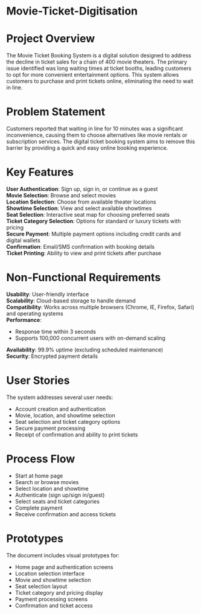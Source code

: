 # Movie-Ticket-Digitisation
# Project Overview 
The Movie Ticket Booking System is a digital solution designed to address the decline in ticket sales for a chain of 400 movie theaters. The primary issue identified was long waiting times at ticket booths, leading customers to opt for more convenient entertainment options. This system allows customers to purchase and print tickets online, eliminating the need to wait in line. 

# Problem Statement
Customers reported that waiting in line for 10 minutes was a significant inconvenience, causing them to choose alternatives like movie rentals or subscription services. The digital ticket booking system aims to remove this barrier by providing a quick and easy online booking experience.

# Key Features
**User Authentication**: Sign up, sign in, or continue as a guest  
**Movie Selection**: Browse and select movies  
**Location Selection**: Choose from available theater locations  
**Showtime Selection**: View and select available showtimes  
**Seat Selection**: Interactive seat map for choosing preferred seats  
**Ticket Category Selection**: Options for standard or luxury tickets with pricing  
**Secure Payment**: Multiple payment options including credit cards and digital wallets  
**Confirmation**: Email/SMS confirmation with booking details  
**Ticket Printing**: Ability to view and print tickets after purchase  

# Non-Functional Requirements
**Usability**: User-friendly interface  
**Scalability**: Cloud-based storage to handle demand  
**Compatibility**: Works across multiple browsers (Chrome, IE, Firefox, Safari) and operating systems  
**Performance**:  
- Response time within 3 seconds  
- Supports 100,000 concurrent users with on-demand scaling  

**Availability**: 99.9% uptime (excluding scheduled maintenance)  
**Security**: Encrypted payment details

# User Stories
The system addresses several user needs:  
- Account creation and authentication  
- Movie, location, and showtime selection  
- Seat selection and ticket category options  
- Secure payment processing  
- Receipt of confirmation and ability to print tickets  

# Process Flow
- Start at home page  
- Search or browse movies  
- Select location and showtime  
- Authenticate (sign up/sign in/guest)  
- Select seats and ticket categories  
- Complete payment  
- Receive confirmation and access tickets

# Prototypes
The document includes visual prototypes for:  
- Home page and authentication screens  
- Location selection interface  
- Movie and showtime selection  
- Seat selection layout  
- Ticket category and pricing display  
- Payment processing screens  
- Confirmation and ticket access
